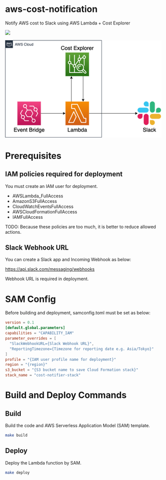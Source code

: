 # aws-cost-notification
Notify AWS cost to Slack using AWS Lambda + Cost Explorer

![](https://user-images.githubusercontent.com/30297174/126895803-7714bbb8-8dd3-48bf-9a78-82e6cd51a7c5.png)

![](./architecture.png)

# Prerequisites
## IAM policies required for deployment

You must create an IAM user for deployment.

- AWSLambda_FullAccess
- AmazonS3FullAccess
- CloudWatchEventsFullAccess
- AWSCloudFormationFullAccess
- IAMFullAccess

TODO: Because these policies are too much, it is better to reduce allowed actions.

## Slack Webhook URL

You can create a Slack app and Incoming Webhook as below:

https://api.slack.com/messaging/webhooks

Webhook URL is required in deployment.

# SAM Config
Before building and deployment, samconfig.toml must be set as below:

```toml:samconfig.toml
version = 0.1
[default.global.parameters]
capabilities = "CAPABILITY_IAM"
parameter_overrides = [
  "SlackWebhookURL={Slack Webhook URL}",
  "ReportingTimezone={Timezone for reporting date e.g. Asia/Tokyo}"
]
profile = "{IAM user profile name for deployment}"
region = "{region}"
s3_bucket = "{S3 bucket name to save Cloud Formation stack}"
stack_name = "cost-notifier-stack"
```

# Build and Deploy Commands

## Build

Build the code and AWS Serverless Application Model (SAM) template.

```sh
make build
```

## Deploy

Deploy the Lambda function by SAM.

```sh
make deploy
```